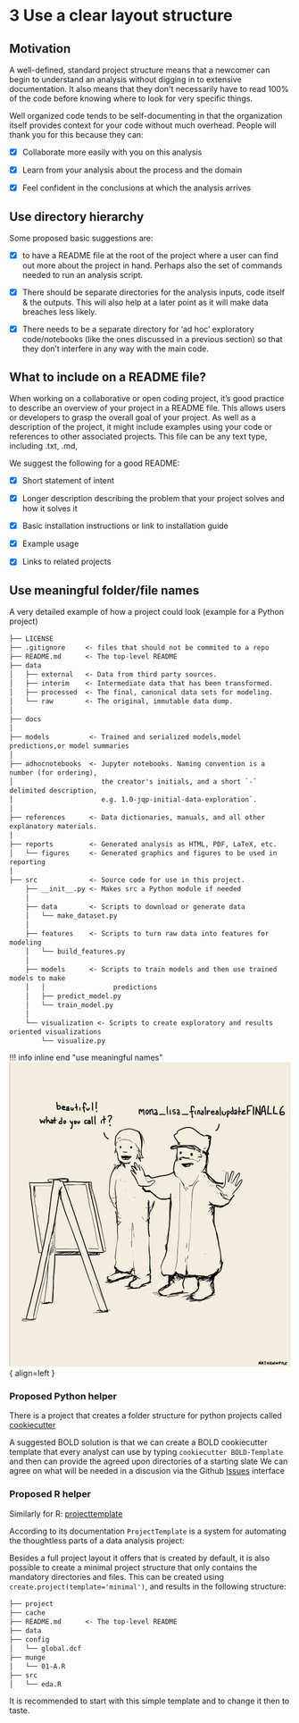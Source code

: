 # 3 Use a clear layout structure

## Motivation

A well-defined, standard project structure means that a newcomer can begin to understand an analysis without digging in to extensive documentation. It also means that they don't necessarily have to read 100% of the code before knowing where to look for very specific things.

Well organized code tends to be self-documenting in that the organization itself provides context for your code without much overhead. People will thank you for this because they can:

- [x] Collaborate more easily with you on this analysis
- [x] Learn from your analysis about the process and the domain
- [x] Feel confident in the conclusions at which the analysis arrives



## Use directory hierarchy 

Some proposed basic suggestions are:

- [x] to have a README file at the root of the project where a user can find out more 
about the project in hand. Perhaps also the set of commands needed to run an analysis script.

- [x] There should be separate directories for the analysis inputs, code itself & the outputs. This will also help at a later point as it will make data breaches less likely.

- [x] There needs to be a separate directory for ‘ad hoc’ exploratory code/notebooks (like the ones discussed in a previous section) so that they don’t interfere in any way with the main code.


## What to include on a README file?

When working on a collaborative or open coding project, it’s good practice to describe an overview of your project in a README file. This allows users or developers to grasp the overall goal of your project. As well as a description of the project, it might include examples using your code or references to other associated projects. This file can be any text type, including .txt, .md,

We suggest the following for a good README:

- [x] Short statement of intent

- [x] Longer description describing the problem that your project solves and how it solves it

- [x] Basic installation instructions or link to installation guide

- [x] Example usage

- [x] Links to related projects


## Use meaningful folder/file names 

A very detailed example of how a project could look (example for a Python project)
```
├── LICENSE
├── .gitignore     <- files that should not be commited to a repo
├── README.md      <- The top-level README
├── data
│   ├── external   <- Data from third party sources.
│   ├── interim    <- Intermediate data that has been transformed.
│   ├── processed  <- The final, canonical data sets for modeling.
│   └── raw        <- The original, immutable data dump.
│
├── docs              
│
├── models          <- Trained and serialized models,model predictions,or model summaries
│
├── adhocnotebooks  <- Jupyter notebooks. Naming convention is a number (for ordering),
│                      the creator's initials, and a short `-` delimited description, 
│                      e.g. 1.0-jqp-initial-data-exploration`.
│
├── references      <- Data dictionaries, manuals, and all other explanatory materials.
│
├── reports         <- Generated analysis as HTML, PDF, LaTeX, etc.
│   └── figures     <- Generated graphics and figures to be used in reporting
│
├── src             <- Source code for use in this project.
    ├── __init__.py <- Makes src a Python module if needed
    │
    ├── data        <- Scripts to download or generate data
    │   └── make_dataset.py
    │
    ├── features    <- Scripts to turn raw data into features for modeling
    │   └── build_features.py
    │
    ├── models      <- Scripts to train models and then use trained models to make
    │   │                 predictions
    │   ├── predict_model.py
    │   └── train_model.py
    │
    └── visualization <- Scripts to create exploratory and results oriented visualizations
        └── visualize.py
```


!!! info inline end "use meaningful names"
    ![](img/monalisafinalll.png){ align=left }


### Proposed Python helper

There is a project that creates a folder structure for python projects called [cookiecutter](https://cookiecutter.readthedocs.io/en/latest/)

A suggested BOLD solution is that we can create a BOLD cookiecutter template that every analyst can use by 
typing `cookiecutter BOLD-Template` and then can provide the agreed upon directories of a starting slate
We can agree on what will be needed in a discusion via the Github [Issues](https://github.com/mamonu/boldbestpractice/issues) interface

###  Proposed R helper
Similarly for R: [projecttemplate](http://projecttemplate.net/index.html)

According to its documentation `ProjectTemplate` is a system for automating the thoughtless parts of a data analysis project:



Besides a full project layout it offers that is created by default, it is also possible to create a minimal project structure that only contains the mandatory directories and files. This can be created using `create.project(template='minimal')`, and results in the following structure:

```
├── project
├── cache    
├── README.md      <- The top-level README
├── data
├── config
│   └── global.dcf 
├── munge
│   └── 01-A.R
├── src
│   └── eda.R

```

It is recommended  to start with this simple template and to change it then to taste.